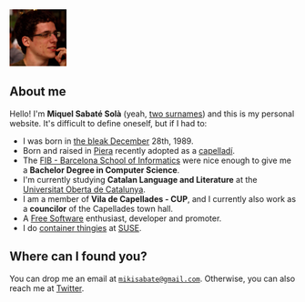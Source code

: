<img src="/images/me.jpeg" alt="Miquel's picture" id="image-profile" title="It's-a Me, Miquel!" width="100" height="100">

## About me

Hello! I'm **Miquel Sabaté Solà** (yeah, [two
surnames](https://en.wikipedia.org/wiki/Spanish_naming_customs)) and this is my
personal website. It's difficult to define oneself, but if I had to:

- I was born in [the bleak
  December](https://www.poetryfoundation.org/poems-and-poets/poems/detail/48860)
  28th, 1989.
- Born and raised in [Piera](https://en.wikipedia.org/wiki/Piera) recently
  adopted as a [capelladí](https://en.wikipedia.org/wiki/Capellades).
- The [FIB - Barcelona School of Informatics](http://www.fib.upc.edu/en.html)
  were nice enough to give me a **Bachelor Degree in Computer Science**.
- I'm currently studying **Catalan Language and Literature** at the [Universitat
  Oberta de Catalunya](http://www.uoc.edu/portal/en/index.html).
- I am a member of **Vila de Capellades - CUP**, and I currently also work as a **councilor** of the Capellades town hall.
- A [Free Software](https://en.wikipedia.org/wiki/Free_software) enthusiast, developer and promoter.
- I do [container thingies](https://en.wikipedia.org/wiki/Linux_containers) at
  [SUSE](https://www.suse.com).

## Where can I found you?

<p>
You can drop me an email at
<a href="mailto:mikisabate@gmail.com" title="Send email">
    <code>mikisabate@gmail.com</code></a>.
Otherwise, you can also reach me at <a href="https://twitter.com/miquelssola"
title="@miquelssola">Twitter</a>.
</p>

